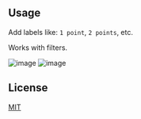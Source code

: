 ## Usage

Add labels like: `1 point`, `2 points`, etc.

Works with filters.

![image](https://user-images.githubusercontent.com/956399/37888105-5b81c0a0-307a-11e8-85f3-fb076423a63d.png)
![image](https://user-images.githubusercontent.com/956399/37888103-526383c8-307a-11e8-869f-58c1e2443c15.png)

## License

[MIT](http://chibicode.mit-license.org/)
